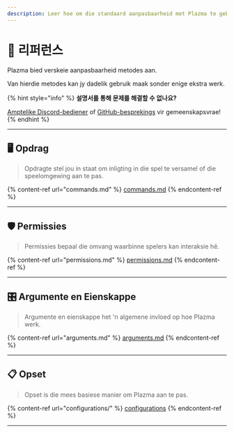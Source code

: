 ```yaml
---
description: Leer hoe om die standaard aanpasbaarheid met Plazma te gebruik.
---
```


# 📜 리퍼런스

Plazma bied verskeie aanpasbaarheid metodes aan.

Van hierdie metodes kan jy dadelik gebruik maak sonder enige ekstra werk.

{% hint style="info" %}
**설명서를 통해 문제를 해결할 수 없나요?**

[Amptelike Discord-bediener](https://discord.gg/MmfC52K8A8) of [GitHub-besprekings](https://github.com/PlazmaMC/PlazmaBukkit/discussions) vir gemeenskapsvrae!
{% endhint %}

***

## 🖥️ Opdrag <a href="#id-1" id="id-1"></a>

> Opdragte stel jou in staat om inligting in die spel te versamel of die speelomgewing aan te pas.

{% content-ref url="commands.md" %}
[commands.md](commands.md)
{% endcontent-ref %}

***

## 🛡️ Permissies <a href="#id-2" id="id-2"></a>

> Permissies bepaal die omvang waarbinne spelers kan interaksie hê.

{% content-ref url="permissions.md" %}
[permissions.md](permissions.md)
{% endcontent-ref %}

***

## 🎛️ Argumente en Eienskappe <a href="#id-3" id="id-3"></a>

> Argumente en eienskappe het 'n algemene invloed op hoe Plazma werk.

{% content-ref url="arguments.md" %}
[arguments.md](arguments.md)
{% endcontent-ref %}

***

## 📋 Opset <a href="#id-4" id="id-4"></a>

> Opset is die mees basiese manier om Plazma aan te pas.

{% content-ref url="configurations/" %}
[configurations](configurations/)
{% endcontent-ref %}

***
